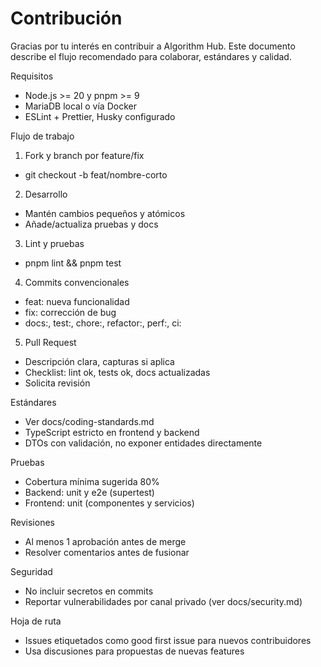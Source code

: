 # Contribución

Gracias por tu interés en contribuir a Algorithm Hub. Este documento describe el flujo recomendado para colaborar, estándares y calidad.

Requisitos
- Node.js >= 20 y pnpm >= 9
- MariaDB local o vía Docker
- ESLint + Prettier, Husky configurado

Flujo de trabajo
1) Fork y branch por feature/fix
- git checkout -b feat/nombre-corto
2) Desarrollo
- Mantén cambios pequeños y atómicos
- Añade/actualiza pruebas y docs
3) Lint y pruebas
- pnpm lint && pnpm test
4) Commits convencionales
- feat: nueva funcionalidad
- fix: corrección de bug
- docs:, test:, chore:, refactor:, perf:, ci:
5) Pull Request
- Descripción clara, capturas si aplica
- Checklist: lint ok, tests ok, docs actualizadas
- Solicita revisión

Estándares
- Ver docs/coding-standards.md
- TypeScript estricto en frontend y backend
- DTOs con validación, no exponer entidades directamente

Pruebas
- Cobertura mínima sugerida 80%
- Backend: unit y e2e (supertest)
- Frontend: unit (componentes y servicios)

Revisiones
- Al menos 1 aprobación antes de merge
- Resolver comentarios antes de fusionar

Seguridad
- No incluir secretos en commits
- Reportar vulnerabilidades por canal privado (ver docs/security.md)

Hoja de ruta
- Issues etiquetados como good first issue para nuevos contribuidores
- Usa discusiones para propuestas de nuevas features

